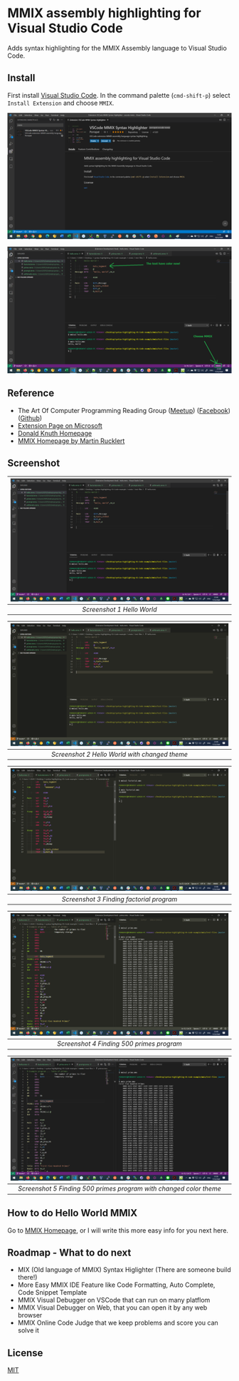 # MMIX assembly highlighting for Visual Studio Code

Adds syntax highlighting for the MMIX Assembly language to Visual Studio Code. 

## Install

First install [Visual Studio Code](https://code.visualstudio.com). In the command palette (`cmd-shift-p`) select `Install Extension` and choose `MMIX`.

![Install](screenshot/install.png "Install")

![Description 1](screenshot/description_1.png "Description 1")

## Reference

* The Art Of Computer Programming Reading Group ([Meetup](https://www.meetup.com/theartofcomputerprogramming/)) ([Facebook](https://www.facebook.com/groups/678335496099220)) ([Github](https://github.com/theartofcomputerprogramming))
* [Extension Page on Microsoft](https://marketplace.visualstudio.com/items?itemName=Porrapat.vscode-mmix)
* [Donald Knuth Homepage](https://www-cs-faculty.stanford.edu/~knuth/)
* [MMIX Homepage by Martin Rucklert](http://mmix.cs.hm.edu/)

## Screenshot


| ![Screenshot 1](screenshot/screenshot_1.png "Screenshot 1") | 
|:--:| 
| *Screenshot 1 Hello World* |

| ![Screenshot 2](screenshot/screenshot_2.png "Screenshot 2") | 
|:--:| 
| *Screenshot 2 Hello World with changed theme* |

| ![Screenshot 3](screenshot/screenshot_3.png "Screenshot 3") | 
|:--:| 
| *Screenshot 3 Finding factorial program* |

| ![Screenshot 4](screenshot/screenshot_4.png "Screenshot 4") | 
|:--:| 
| *Screenshot 4 Finding 500 primes program* |

| ![Screenshot 5](screenshot/screenshot_5.png "Screenshot 5") | 
|:--:| 
| *Screenshot 5 Finding 500 primes program with changed color theme* |

## How to do Hello World MMIX

Go to [MMIX Homepage](http://mmix.cs.hm.edu/), or I will write this more easy info for you next here.


## Roadmap - What to do next

* MIX (Old language of MMIX) Syntax Higlighter (There are someone build there!)
* More Easy MMIX IDE Feature like Code Formatting, Auto Complete, Code Snippet Template
* MMIX Visual Debugger on VSCode that can run on many platflom
* MMIX Visual Debugger on Web, that you can open it by any web browser
* MMIX Online Code Judge that we keep problems and score you can solve it

## License
[MIT](LICENSE)
